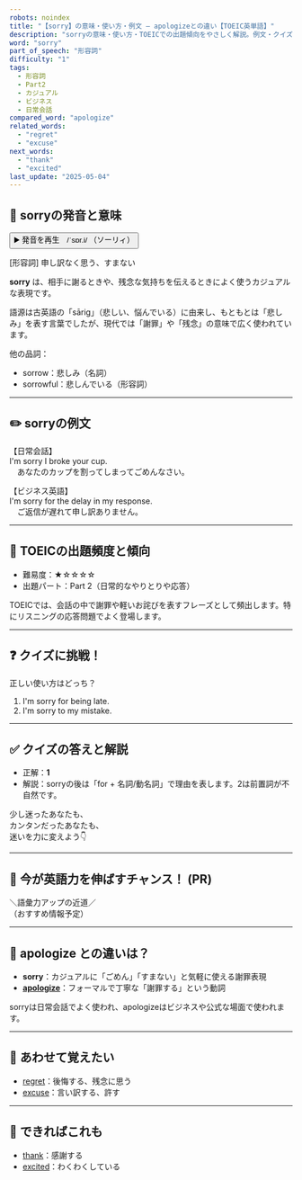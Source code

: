 ```yaml
---
robots: noindex
title: "【sorry】の意味・使い方・例文 ― apologizeとの違い【TOEIC英単語】"
description: "sorryの意味・使い方・TOEICでの出題傾向をやさしく解説。例文・クイズ付きでapologizeとの違いもわかりやすく学べます。"
word: "sorry"
part_of_speech: "形容詞"
difficulty: "1"
tags:
  - 形容詞
  - Part2
  - カジュアル
  - ビジネス
  - 日常会話
compared_word: "apologize"
related_words:
  - "regret"
  - "excuse"
next_words:
  - "thank"
  - "excited"
last_update: "2025-05-04"
---
```


## 🔰 sorryの発音と意味

<button class="play-audio" onclick="playTTS('sorry')">
  <span class="play-audio-main">
    ▶️ 発音を再生　/ˈsɒr.i/
  </span>
  <span class="play-audio-sub">
    （ソーリィ）
  </span>
</button>

[形容詞] 申し訳なく思う、すまない

**sorry** は、相手に謝るときや、残念な気持ちを伝えるときによく使うカジュアルな表現です。

語源は古英語の「sārig」（悲しい、悩んでいる）に由来し、もともとは「悲しみ」を表す言葉でしたが、現代では「謝罪」や「残念」の意味で広く使われています。

他の品詞：  
- sorrow：悲しみ（名詞）
- sorrowful：悲しんでいる（形容詞）

---

## ✏️ sorryの例文

【日常会話】  
I'm sorry I broke your cup.  
　あなたのカップを割ってしまってごめんなさい。

【ビジネス英語】  
I'm sorry for the delay in my response.  
　ご返信が遅れて申し訳ありません。

---

## 🎯 TOEICの出題頻度と傾向

- 難易度：★☆☆☆☆
- 出題パート：Part 2（日常的なやりとりや応答）

TOEICでは、会話の中で謝罪や軽いお詫びを表すフレーズとして頻出します。特にリスニングの応答問題でよく登場します。

---

## ❓ クイズに挑戦！

正しい使い方はどっち？

1. I'm sorry for being late.  
2. I'm sorry to my mistake.

---

## ✅ クイズの答えと解説

- 正解：**1**
- 解説：sorryの後は「for + 名詞/動名詞」で理由を表します。2は前置詞が不自然です。

少し迷ったあなたも、  
カンタンだったあなたも、  
迷いを力に変えよう👇️

---

## 🚀 今が英語力を伸ばすチャンス！ (PR)

<div class="info-center">
＼語彙力アップの近道／<br>  
（おすすめ情報予定）
</div>

---

## 🤔  apologize との違いは？

- **sorry**：カジュアルに「ごめん」「すまない」と気軽に使える謝罪表現
- **[apologize](/word/apologize)**：フォーマルで丁寧な「謝罪する」という動詞

sorryは日常会話でよく使われ、apologizeはビジネスや公式な場面で使われます。

---

## 🧩 あわせて覚えたい

- [regret](/word/regret)：後悔する、残念に思う
- [excuse](/word/excuse)：言い訳する、許す

---

## 📖 できればこれも

- [thank](/word/thank)：感謝する
- [excited](/word/excited)：わくわくしている

<!-- cvid: aid03_bid48 -->
